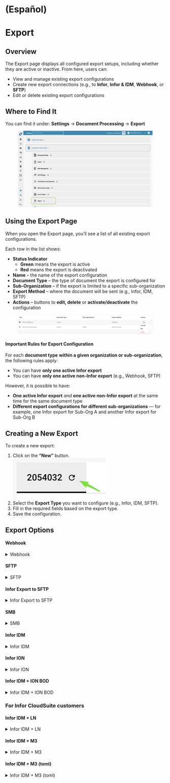 
# (Español)

# Export

## Overview

The Export page displays all configured export setups, including whether they are active or inactive. From here, users can:

* View and manage existing export configurations
* Create new export connections (e.g., to **Infor**, **Infor & IDM**, **Webhook**, or **SFTP**)
* Edit or delete existing export configurations

## Where to Find It

You can find it under: **Settings** → **Document Processing** → **Export**

<figure><img src="../../../.gitbook/assets/image (442).png" alt=""><figcaption></figcaption></figure>

## **Using the Export Page**

When you open the Export page, you’ll see a list of all existing export configurations.

Each row in the list shows:

* **Status Indicator**
  * **Green** means the export is active
  * **Red** means the export is deactivated
* **Name** – the name of the export configuration
* **Document Type** – the type of document the export is configured for
* **Sub-Organization** – if the export is limited to a specific sub-organization
* **Export Method** – where the document will be sent (e.g., Infor, IDM, SFTP)
* **Actions** – buttons to **edit, delete** or **activate/deactivate** the configuration

<figure><img src="../../../.gitbook/assets/image (15).png" alt=""><figcaption></figcaption></figure>

#### **Important Rules for Export Configuration**

For each **document type** **within a given organization or sub-organization**, the following rules apply:

* You can have **only one active Infor export**
* You can have **only one active non-Infor export** (e.g., Webhook, SFTP)

However, it is possible to have:

* **One active Infor export** _and_ **one active non-Infor export** at the same time for the same document type
* **Different export configurations for different sub-organizations** — for example, one Infor export for Sub-Org A and another Infor export for Sub-Org B

## **Creating a New Export**

To create a new export:

1. Click on the **“New”** button.\
   ![](<../../../.gitbook/assets/image (1) (1) (1).png>)
2. Select the **Export Type** you want to configure (e.g., Infor, IDM, SFTP).
3. Fill in the required fields based on the export type.
4. Save the configuration.

## Export Options&#x20;

#### Webhook

<details>

<summary>Webhook</summary>

<figure><img src="../../../.gitbook/assets/image (15) (1).png" alt=""><figcaption></figcaption></figure>

#### **Field Descriptions**

* **Title**\
  The name of the export configuration. This will appear in the export list.
* **Sub-Organization** _(optional)_\
  A dropdown with all available sub-organizations.
  * If left empty: applies to the main organization.
  * If selected: the export will only apply to the chosen sub-organization.
* **Document Type**\
  Dropdown listing all available document types.\
  This determines which type of document this export configuration applies to.
* **Export URL** \
  The destination URL where the document should be exported.

</details>

#### SFTP

<details>

<summary>SFTP</summary>

<figure><img src="../../../.gitbook/assets/image (16).png" alt=""><figcaption></figcaption></figure>

**Field Descriptions**

* **Title**\
  The name of the export configuration. This will appear in the export list.
* **Sub-Organization** _(optional)_\
  A dropdown with all available sub-organizations.
  * If left empty: applies to the main organization.
  * If selected: the export will only apply to the chosen sub-organization.
* **Document Type**\
  Dropdown listing all available document types.\
  This determines which type of document this export configuration applies to.

- **Username**\
  The username used to authenticate against the SFTP server.
- **Password**\
  The corresponding password for the SFTP account. Ensure the account has write access to the specified folder.
- **Server URL**\
  The hostname or IP address of the target SFTP server.
- **Port**\
  The port used to connect to the SFTP server.
- **Folder**\
  The path on the SFTP server where documents should be uploaded (e.g., `/incoming/invoices/`).\
  Must exist and be writable.
-   **XSLT File (Optional)**

    The **XSLT file** allows for transformation of the default DocBits export format.

    * **When to use:**\
      Only if the receiving system requires a different structure or specific formatting that differs from the DocBits default.
    * **Leave it empty** if the default export format meets the requirements.

</details>

#### Infor Export to SFTP

<details>

<summary>Infor Export to SFTP</summary>

<figure><img src="../../../.gitbook/assets/image (5) (1).png" alt=""><figcaption></figcaption></figure>

**Field Descriptions**

* **Title**\
  The name of the export configuration. This will appear in the export list.
* **Sub-Organization** _(optional)_\
  A dropdown with all available sub-organizations.
  * If left empty: applies to the main organization.
  * If selected: the export will only apply to the chosen sub-organization.
* **Document Type**\
  Dropdown listing all available document types.\
  This determines which type of document this export configuration applies to.

- **IDM Mapping File**\
  Select a mapping file from the file manager.\
  [Need help creating one? View the IDM Mapping Guide](../../../infor-integration-and-configuration/exporting-to-infor/creating-an-idm-mapping-file.md)
- **BOD Mapping File**\
  Select a mapping file from the file manager.\
  [Need help creating one? View the BOD Mapping Guide](../../../infor-integration-and-configuration/exporting-to-infor/creating-a-bod-mapping-file.md)
- **Folder**\
  The path on the SFTP server where documents should be uploaded (e.g., `/incoming/invoices/`).\
  Must exist and be writable.

</details>

#### **SMB**

<details>

<summary>SMB</summary>

<figure><img src="../../../.gitbook/assets/image (6) (1).png" alt=""><figcaption></figcaption></figure>

#### **Field Descriptions**

* **Title**\
  The name of the export configuration. This will appear in the export list.
* **Sub-Organization** _(optional)_\
  A dropdown with all available sub-organizations.
  * If left empty: applies to the main organization.
  * If selected: the export will only apply to the chosen sub-organization.
* **Document Type**\
  Dropdown listing all available document types.\
  This determines which type of document this export configuration applies to.

- **Username**\
  The username used to connect to the SMB share.
- **Password**\
  The corresponding password for SMB authentication.
- **Server URL**\
  The address of the SMB server.
- **Port**\
  Port number used to access the SMB share.
- **Folder**\
  The folder path within the SMB share where documents should be saved(e.g., `/incoming/invoices/`).\
  Must exist and be writable.
-   **JPL Mapping File (Optional)**

    The **JPL file** is used to define a transformation of the exported data before it is written to the SMB share.

    * **When to use:**\
      Only when the exported document data needs to be adjusted to match external formatting or system expectations.
    * **Leave it empty** if no transformation is necessary.

</details>

#### **Infor IDM**&#x20;

<details>

<summary>Infor IDM </summary>

<figure><img src="../../../.gitbook/assets/image (13) (1).png" alt=""><figcaption></figcaption></figure>

#### **Field Descriptions**

* **Title**\
  The name of the export configuration. This will appear in the export list.
* **Sub-Organization** _(optional)_\
  A dropdown with all available sub-organizations.
  * If left empty: applies to the main organization.
  * If selected: the export will only apply to the chosen sub-organization.
* **Document Type**\
  Dropdown listing all available document types.\
  This determines which type of document this export configuration applies to.

- **ION Mapping File**\
  Select a mapping file from the file manager.
- **IDM Mapping File**\
  Select a mapping file from the file manager.\
  [Need help creating one? View the IDM Mapping Guide](../../../infor-integration-and-configuration/exporting-to-infor/creating-an-idm-mapping-file.md)
- **Cloud / On-Prem Toggle**\
  A switch to indicate the Infor deployment type:
  * **Cloud**: Select this if  Infor CloudSuite customer.
  * **On-Prem**: Select this if Infor is self-hosted.

</details>

#### **Infor ION**

<details>

<summary>Infor ION</summary>

<figure><img src="../../../.gitbook/assets/image (11) (1).png" alt=""><figcaption></figcaption></figure>

#### **Field Descriptions**

* **Title**\
  The name of the export configuration. This will appear in the export list.
* **Sub-Organization** _(optional)_\
  A dropdown with all available sub-organizations.
  * If left empty: applies to the main organization.
  * If selected: the export will only apply to the chosen sub-organization.
* **Document Type**\
  Dropdown listing all available document types.\
  This determines which type of document this export configuration applies to.

- **ION Mapping File**\
  Select a mapping file from the file manager.
- **BOD Mapping File**\
  Select a mapping file from the file manager.\
  [Need help creating one? View the BOD Mapping Guide](../../../infor-integration-and-configuration/exporting-to-infor/creating-a-bod-mapping-file.md)
- **Cloud / On-Prem Toggle**\
  A switch to indicate the Infor deployment type:
  * **Cloud**: Select this if  Infor CloudSuite customer.
  * **On-Prem**: Select this if Infor is self-hosted.

</details>

#### Infor IDM + ION BOD

<details>

<summary>Infor IDM + ION BOD</summary>

<figure><img src="../../../.gitbook/assets/image (9) (1).png" alt=""><figcaption></figcaption></figure>

#### **Field Descriptions**

* **Title**\
  The name of the export configuration. This will appear in the export list.
* **Sub-Organization** _(optional)_\
  A dropdown with all available sub-organizations.
  * If left empty: applies to the main organization.
  * If selected: the export will only apply to the chosen sub-organization.
* **Document Type**\
  Dropdown listing all available document types.\
  This determines which type of document this export configuration applies to.

- **ION Mapping File**\
  Select a mapping file from the file manager.
- **IDM Mapping File**\
  Select a mapping file from the file manager.\
  [Need help creating one? View the IDM Mapping Guide](../../../infor-integration-and-configuration/exporting-to-infor/creating-an-idm-mapping-file.md)
- **BOD Mapping File**\
  Select a mapping file from the file manager.\
  [Need help creating one? View the BOD Mapping Guide](../../../infor-integration-and-configuration/exporting-to-infor/creating-a-bod-mapping-file.md)
- **Cloud / On-Prem Toggle**\
  A switch to indicate the Infor deployment type:
  * **Cloud**: Select this if  Infor CloudSuite customer.
  * **On-Prem**: Select this if Infor is self-hosted.

</details>

### For Infor CloudSuite customers

#### Infor IDM + LN&#x20;

<details>

<summary>Infor IDM + LN </summary>

<figure><img src="../../../.gitbook/assets/image (17).png" alt=""><figcaption></figcaption></figure>

#### **Field Descriptions**

* **Title**\
  The name of the export configuration. This will appear in the export list.
* **Sub-Organization** _(optional)_\
  A dropdown with all available sub-organizations.
  * If left empty: applies to the main organization.
  * If selected: the export will only apply to the chosen sub-organization.
* **Document Type**\
  Dropdown listing all available document types.\
  This determines which type of document this export configuration applies to.

- **ION Mapping File**\
  Select a mapping file from the file manager.
- **IDM Mapping File**\
  Select a mapping file from the file manager.\
  [Need help creating one? View the IDM Mapping Guide](../../../infor-integration-and-configuration/exporting-to-infor/creating-an-idm-mapping-file.md)

* **LN Mapping File**\
  Select a mapping file from the file manager.\
  [Need help creating one? View the LN Mapping Example](../../../infor-integration-and-configuration/exporting-to-infor/ln/example-export-ln/)&#x20;

</details>

#### Infor IDM + M3&#x20;

<details>

<summary>Infor IDM + M3 </summary>

<figure><img src="../../../.gitbook/assets/image (18).png" alt=""><figcaption></figcaption></figure>

#### **Field Descriptions**

* **Title**\
  The name of the export configuration. This will appear in the export list.
* **Sub-Organization** _(optional)_\
  A dropdown with all available sub-organizations.
  * If left empty: applies to the main organization.
  * If selected: the export will only apply to the chosen sub-organization.
* **Document Type**\
  Dropdown listing all available document types.\
  This determines which type of document this export configuration applies to.

- **ION Mapping File**\
  Select a mapping file from the file manager.
- **IDM Mapping File**\
  Select a mapping file from the file manager.\
  [Need help creating one? View the IDM Mapping Guide](../../../infor-integration-and-configuration/exporting-to-infor/creating-an-idm-mapping-file.md)
- **M3 Mapping File**\
  Select a mapping file from the file manager.\
  [Need help creating one? View the M3 Mapping Example](../../../infor-integration-and-configuration/exporting-to-infor/m3/example-export-m3.md)&#x20;

</details>

#### Infor IDM + M3 (toml)

<details>

<summary>Infor IDM + M3 (toml)</summary>

<figure><img src="../../../.gitbook/assets/image (19).png" alt=""><figcaption></figcaption></figure>

#### **Field Descriptions**

* **Title**\
  The name of the export configuration. This will appear in the export list.
* **Sub-Organization** _(optional)_\
  A dropdown with all available sub-organizations.
  * If left empty: applies to the main organization.
  * If selected: the export will only apply to the chosen sub-organization.
* **Document Type**\
  Dropdown listing all available document types.\
  This determines which type of document this export configuration applies to.

- **ION Mapping File**\
  Select a mapping file from the file manager.
- **IDM Mapping File**\
  Select a mapping file from the file manager.\
  [Need help creating one? View the IDM Mapping Guide](../../../infor-integration-and-configuration/exporting-to-infor/creating-an-idm-mapping-file.md)
- **M3 toml Mapping File**\
  Select a mapping file from the file manager or use the select Toml option to use a toml created with the rule manager. \
  [Need help creating one? View the Rule Manager Guide](rule-manager/)

</details>


